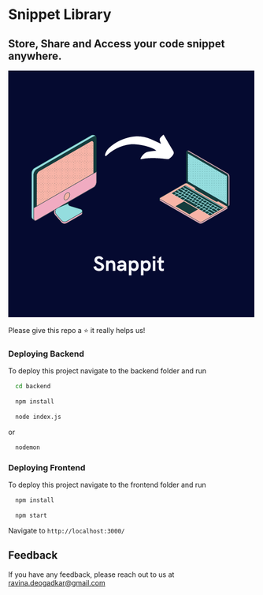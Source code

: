 # Snippet Library

## Store, Share and Access your code snippet anywhere.

![logo](images/snippet-library.png)

Please give this repo a ⭐ it really helps us!

### Deploying Backend

To deploy this project navigate to the backend folder and run

```bash
  cd backend
```

```bash
  npm install
```

```bash
  node index.js
```

or

```bash
  nodemon
```

### Deploying Frontend

To deploy this project navigate to the frontend folder and run

```bash
  npm install
```

```bash
  npm start
```

Navigate to `http://localhost:3000/`

## Feedback

If you have any feedback, please reach out to us at ravina.deogadkar@gmail.com
